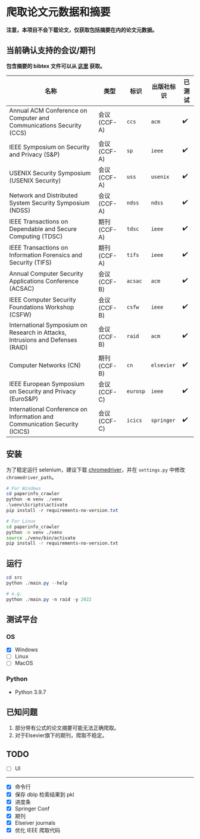 # 爬取论文元数据和摘要

**注意，本项目不会下载论文，仅获取包括摘要在内的论文元数据。**

## 当前确认支持的会议/期刊

**包含摘要的 bibtex 文件可以从 [这里](https://github.com/Lraxer/paper_metadata) 获取。**

| 名称                                                                           | 类型         | 标识     | 出版社标识 | 已测试 |
| ------------------------------------------------------------------------------ | ------------ | -------- | ---------- | ------ |
| Annual ACM Conference on Computer and Communications Security (CCS)            | 会议 (CCF-A) | `ccs`    | `acm`      | ✔️     |
| IEEE Symposium on Security and Privacy (S&P)                                   | 会议 (CCF-A) | `sp`     | `ieee`     | ✔️     |
| USENIX Security Symposium (USENIX Security)                                    | 会议 (CCF-A) | `uss`    | `usenix`   | ✔️     |
| Network and Distributed System Security Symposium (NDSS)                       | 会议 (CCF-A) | `ndss`   | `ndss`     | ✔️     |
| IEEE Transactions on Dependable and Secure Computing (TDSC)                    | 期刊 (CCF-A) | `tdsc`   | `ieee`     | ✔️     |
| IEEE Transactions on Information Forensics and Security (TIFS)                 | 期刊 (CCF-A) | `tifs`   | `ieee`     | ✔️     |
| Annual Computer Security Applications Conference (ACSAC)                       | 会议 (CCF-B) | `acsac`  | `acm`      | ✔️     |
| IEEE Computer Security Foundations Workshop (CSFW)                             | 会议 (CCF-B) | `csfw`   | `ieee`     | ✔️     |
| International Symposium on Research in Attacks, Intrusions and Defenses (RAID) | 会议 (CCF-B) | `raid`   | `acm`      | ✔️     |
| Computer Networks (CN) | 期刊 (CCF-B) | `cn` | `elsevier` | ✔️ |
| IEEE European Symposium on Security and Privacy (EuroS&P)                      | 会议 (CCF-C) | `eurosp` | `ieee`     | ✔️     |
| International Conference on Information and Communication Security (ICICS)     | 会议 (CCF-C) | `icics`  | `springer` | ✔️     |

## 安装

为了稳定运行 selenium，建议下载 [chromedriver](https://googlechromelabs.github.io/chrome-for-testing/)，并在 `settings.py` 中修改 `chromedriver_path`。

```powershell
# For Windows
cd paperinfo_crawler
python -m venv ./venv
.\venv\Scripts\activate
pip install -r requirements-no-version.txt
```

```bash
# For Linux
cd paperinfo_crawler
python -m venv ./venv
source ./venv/bin/activate
pip install -r requirements-no-version.txt
```

## 运行

```powershell
cd src
python ./main.py --help

# e.g.
python ./main.py -n raid -y 2022
```

## 测试平台

### OS

- [x] Windows
- [ ] Linux
- [ ] MacOS

### Python

- Python 3.9.7

## 已知问题

1. 部分带有公式的论文摘要可能无法正确爬取。
2. 对于Elsevier旗下的期刊，爬取不稳定。

## TODO

- [ ] UI

---

- [x] 命令行
- [x] 保存 dblp 检索结果到 pkl
- [x] 进度条
- [x] Springer Conf
- [x] 期刊
- [x] Elseiver journals
- [x] 优化 IEEE 爬取代码

